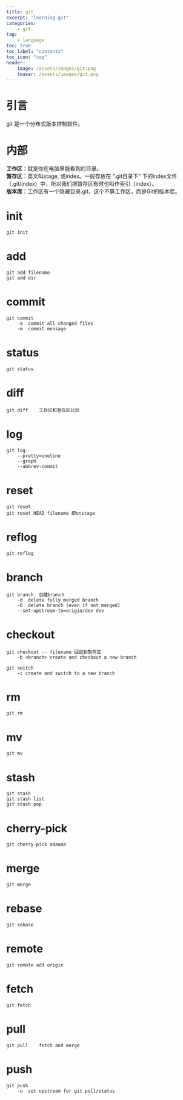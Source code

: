 ```yaml
---
title: git
excerpt: "learning git"
categories: 
    - git
tag:
    - language
toc: true
toc_label: "contents"
toc_icon: "cog"
header:
    image: /assets/images/git.png
    teaser: /assets/images/git.png
---
```


# 引言
git 是一个分布式版本控制软件。

# 内部
**工作区**：就是你在电脑里能看到的目录。  
**暂存区**：英文叫stage, 或index。一般存放在 ".git目录下" 下的index文件（.git/index）中，所以我们把暂存区有时也叫作索引（index）。  
**版本库**：工作区有一个隐藏目录.git，这个不算工作区，而是Git的版本库。

# init
```
git init
```

# add
```
git add filename
git add dir
```

# commit
```
git commit
    -a  commit all changed files
    -m  commit message
```

# status
```
git status
```

# diff
```
git diff    工作区和暂存区比较
```

# log
```
git log
    --pretty=oneline
    --graph
    --abbrev-commit
```

# reset
```
git reset
git reset HEAD filename 即unstage
```

# reflog
```
git reflog
```

# branch
```
git branch  创建branch
    -d  delete fully merged branch
    -D  delete branch (even if not merged)
    --set-upstream-to=origin/dev dev
```

# checkout
```
git checkout -- filename 回退到暂存区
    -b <branch> create and checkout a new branch
```

```
git switch
    -c create and switch to a new branch
```

# rm
```
git rm
```

# mv
```
git mv
```

# stash
```
git stash
git stash list
git stash pop
```

# cherry-pick
```
git cherry-pick aaaaaa
```

# merge
```
git merge
```

# rebase
```
git rebase
```

# remote
```
git remote add origin 
```

# fetch
```
git fetch
```

# pull
```
git pull    fetch and merge
```

# push
```
git push
    -u  set upstream for git pull/status

```